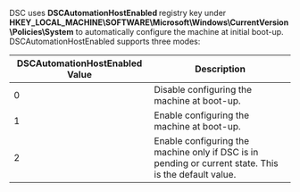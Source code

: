 
DSC uses <b>DSCAutomationHostEnabled </b>registry key under <b>HKEY_LOCAL_MACHINE\SOFTWARE\Microsoft\Windows\CurrentVersion\Policies\System</b> to automatically configure the machine at initial boot-up.
DSCAutomationHostEnabled supports three modes:

|  DSCAutomationHostEnabled Value  |  Description   | 
|---|---| 
0 | Disable configuring the machine at boot-up. |
1 | Enable configuring the machine at boot-up. |
2 | Enable configuring the machine only if DSC is in pending or current state. This is the default value. |


